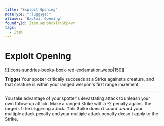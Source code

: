 ```yaml
---
title: "Exploit Opening"
noteType: ":luggage:"
aliases: "Exploit Opening"
foundryId: Item.nqHbhrxlYrSPp4vr
tags:
  - Item
---
```


# Exploit Opening
![[icons-sundries-books-book-red-exclamation.webp|150]]

**Trigger** Your spotter critically succeeds at a Strike against a creature, and that creature is within your ranged weapon's first range increment.

* * *

You take advantage of your spotter's devastating attack to unleash your own follow-up attack. Make a ranged Strike with a -2 penalty against the target of the triggering attack. This Strike doesn't count toward your multiple attack penalty and your multiple attack penalty doesn't apply to the Strike.
